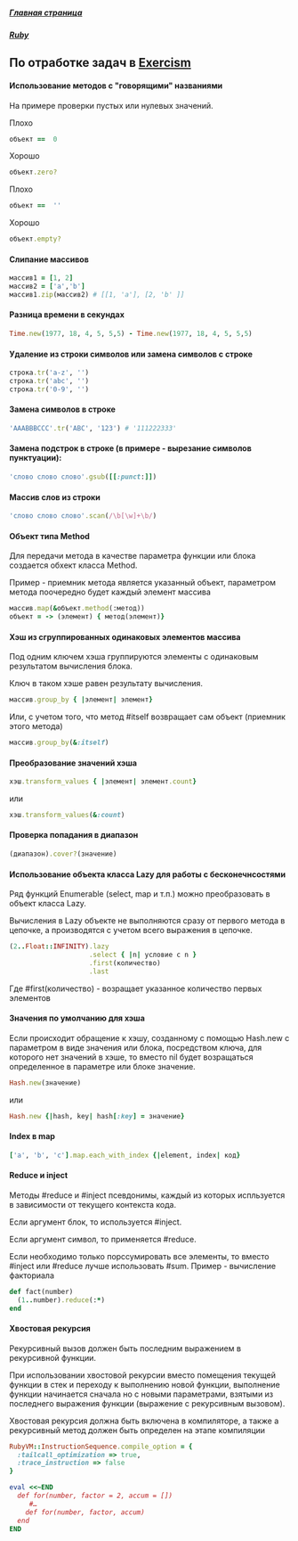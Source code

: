 ##### [Главная страница](../index.md)
##### [Ruby](index.md)
## По отработке задач в [Exercism](https:\\exercism.io)
#### Использование методов с "говорящими" названиями
На примере проверки пустых или нулевых значений.

Плохо
```ruby
объект ==  0
```
Хорошо
```ruby
объект.zero?
```
Плохо
```ruby
объект ==  ''
```
Хорошо
```ruby
объект.empty?
```
#### Слипание массивов
```ruby
массив1 = [1, 2]
массив2 = ['a','b']
массив1.zip(массив2) # [[1, 'a'], [2, 'b' ]]
```
#### Разница времени в секундах
```ruby
Time.new(1977, 18, 4, 5, 5,5) - Time.new(1977, 18, 4, 5, 5,5)
```
#### Удаление из строки символов или замена символов с строке
```ruby
строка.tr('a-z', '')
строка.tr('abc', '')
строка.tr('0-9', '')
```
#### Замена символов в строке
```ruby
'AAABBBCCC'.tr('ABC', '123') # '111222333'
```
#### Замена подстрок в строке (в примере - вырезание символов пунктуации):
```ruby
'слово слово слово'.gsub([[:punct:]])
```
#### Массив слов из строки
```ruby
'слово слово слово'.scan(/\b[\w]+\b/)
```
#### Объект типа Method
Для передачи метода в качестве параметра функции или блока создается обхект класса Method.

Пример - приемник метода является указанный объект, параметром метода поочередно будет каждый элемент массива
```ruby
массив.map(&объект.method(:метод))
объект = -> (элемент) { метод(элемент)}
```
#### Хэш из сгруппированных одинаковых элементов массива
Под одним ключем хэша группируются элементы с одинаковым результатом вычисления блока.

Ключ в таком хэше равен результату вычисления.
```ruby
массив.group_by { |элемент| элемент}
```
Или, с учетом того, что метод #itself возвращает сам объект (приемник этого метода)
```ruby
массив.group_by(&:itself)
```
#### Преобразование значений хэша
```ruby
хэш.transform_values { |элемент| элемент.count}
```
или
```ruby
хэш.transform_values(&:count)
```
#### Проверка попадания в диапазон
```ruby
(диапазон).cover?(значение)
```
#### Использование объекта класса Lazy для работы с бесконечнсостями
Ряд функций Enumerable (select, map и т.п.) можно преобразовать в объект класса Lazy.

Вычисления в Lazy объекте не выполняются сразу от первого метода в цепочке, а производятся с учетом всего выражения в цепочке.
```ruby
(2..Float::INFINITY).lazy
                    .select { |n| условие c n }
                    .first(количество)
                    .last
```
Где #first(количество) - возращает указанное количество первых элементов
#### Значения по умолчанию для хэша
Если происходит обращение к хэшу, созданному с помощью Hash.new с параметром в виде значения или блока, посредством ключа, для которого нет значений в хэше, то вместо nil будет возращаться определенное в параметре или блоке значение.
```ruby
Hash.new(значение)
```
или
```ruby
Hash.new {|hash, key| hash[:key] = значение}
```
#### Index в map
```ruby
['a', 'b', 'c'].map.each_with_index {|element, index| код}
```
#### Reduce и inject
Методы #reduce и #inject псевдонимы, каждый из которых испльзуется в зависимости от текущего контекста кода.

Если аргумент блок, то используется #inject.

Если аргумент символ, то применяется #reduce.

Если необходимо только порссумировать все элементы, то вместо #inject или #reduce лучше использовать #sum.
Пример - вычисление факториала
```ruby
def fact(number)
  (1..number).reduce(:*)
end
```
#### Хвостовая рекурсия
Рекурсивный вызов должен быть последним выражением в рекурсивной функции.

При использовании хвостовой рекурсии вместо помещения текущей функции в стек и переходу к выполнению новой функции, выполнение функции начинается сначала но с новыми параметрами, взятыми из последнего выражения функции (выражение с рекурсивным вызовом).

Хвостовая рекурсия должна быть включена в компиляторе, а также а рекурсивный метод должен быть определен на этапе компиляции
```ruby
RubyVM::InstructionSequence.compile_option = {
  :tailcall_optimization => true,
  :trace_instruction => false
}

eval <<~END
  def for(number, factor = 2, accum = [])
     #…
    def for(number, factor, accum)
  end
END
```

